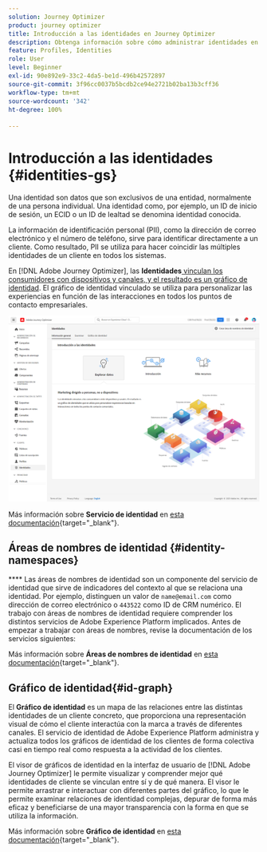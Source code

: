 ```yaml
---
solution: Journey Optimizer
product: journey optimizer
title: Introducción a las identidades en Journey Optimizer
description: Obtenga información sobre cómo administrar identidades en Adobe Journey Optimizer
feature: Profiles, Identities
role: User
level: Beginner
exl-id: 90e892e9-33c2-4da5-be1d-496b42572897
source-git-commit: 3f96cc0037b5bcdb2ce94e2721b02ba13b3cff36
workflow-type: tm+mt
source-wordcount: '342'
ht-degree: 100%

---
```


# Introducción a las identidades {#identities-gs}

Una identidad son datos que son exclusivos de una entidad, normalmente de una persona individual. Una identidad como, por ejemplo, un ID de inicio de sesión, un ECID o un ID de lealtad se denomina identidad conocida.

La información de identificación personal (PII), como la dirección de correo electrónico y el número de teléfono, sirve para identificar directamente a un cliente. Como resultado, PII se utiliza para hacer coincidir las múltiples identidades de un cliente en todos los sistemas.

En [!DNL Adobe Journey Optimizer], las **Identidades**[ vinculan los consumidores con dispositivos y canales, y el resultado es un gráfico de identidad](#id-graph). El gráfico de identidad vinculado se utiliza para personalizar las experiencias en función de las interacciones en todos los puntos de contacto empresariales.

![](assets/identities-home.png)

Más información sobre **Servicio de identidad** en [esta documentación](https://experienceleague.adobe.com/docs/experience-platform/identity/home.html?lang=es){target="_blank"}.

## Áreas de nombres de identidad {#identity-namespaces}

**** Las áreas de nombres de identidad son un componente del servicio de identidad que sirve de indicadores del contexto al que se relaciona una identidad. Por ejemplo, distinguen un valor de `name@email.com` como dirección de correo electrónico o `443522` como ID de CRM numérico. El trabajo con áreas de nombres de identidad requiere comprender los distintos servicios de Adobe Experience Platform implicados. Antes de empezar a trabajar con áreas de nombres, revise la documentación de los servicios siguientes:

Más información sobre **Áreas de nombres de identidad** en [esta documentación](https://experienceleague.adobe.com/docs/experience-platform/identity/namespaces.html?lang=es){target="_blank"}.

## Gráfico de identidad{#id-graph}

El **Gráfico de identidad** es un mapa de las relaciones entre las distintas identidades de un cliente concreto, que proporciona una representación visual de cómo el cliente interactúa con la marca a través de diferentes canales. El servicio de identidad de Adobe Experience Platform administra y actualiza todos los gráficos de identidad de los clientes de forma colectiva casi en tiempo real como respuesta a la actividad de los clientes.

El visor de gráficos de identidad en la interfaz de usuario de [!DNL Adobe Journey Optimizer] le permite visualizar y comprender mejor qué identidades de cliente se vinculan entre sí y de qué manera. El visor le permite arrastrar e interactuar con diferentes partes del gráfico, lo que le permite examinar relaciones de identidad complejas, depurar de forma más eficaz y beneficiarse de una mayor transparencia con la forma en que se utiliza la información.

Más información sobre **Gráfico de identidad** en [esta documentación](https://experienceleague.adobe.com/docs/experience-platform/identity/ui/identity-graph-viewer.html?lang=es){target="_blank"}.
